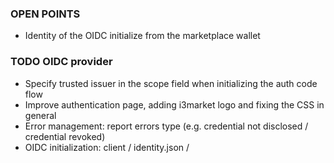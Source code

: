 ### OPEN POINTS
-   Identity of the OIDC initialize from the marketplace wallet

### TODO OIDC provider

-   Specify trusted issuer in the scope field when initializing the auth code flow
-   Improve authentication page, adding i3market logo and fixing the CSS in general
-   Error management: report errors type (e.g. credential not disclosed / credential revoked)
-   OIDC initialization: client / identity.json / 
